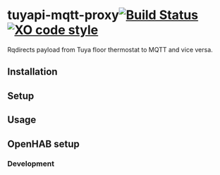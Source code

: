  tuyapi-mqtt-proxy[![Build Status](https://travis-ci.org/tonic48/tuyapi-mqtt-proxy.svg?branch=master)](https://travis-ci.org/tuyapi-mqtt-proxy/cli) [![XO code style](https://img.shields.io/badge/code_style-XO-5ed9c7.svg)](https://github.com/xojs/xo)
===========================

Rqdirects payload from Tuya floor thermostat to MQTT and vice versa.

## Installation

## Setup

## Usage

## OpenHAB setup

### Development


